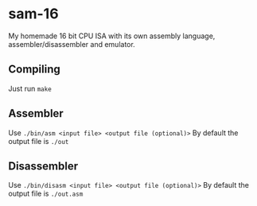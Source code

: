 # sam-16

My homemade 16 bit CPU ISA with its own assembly language, assembler/disassembler and emulator.

## Compiling

Just run `make`

## Assembler

Use `./bin/asm <input file> <output file (optional)>`
By default the output file is `./out`

## Disassembler

Use `./bin/disasm <input file> <output file (optional)>`
By default the output file is `./out.asm`